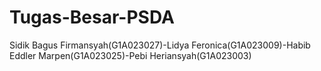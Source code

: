 # Tugas-Besar-PSDA
Sidik Bagus Firmansyah(G1A023027)-Lidya Feronica(G1A023009)-Habib Eddler Marpen(G1A023025)-Pebi Heriansyah(G1A023003)
